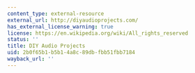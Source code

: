 ```yaml
---
content_type: external-resource
external_url: http://diyaudioprojects.com/
has_external_license_warning: true
license: https://en.wikipedia.org/wiki/All_rights_reserved
status: ''
title: DIY Audio Projects
uid: 2b0f65b1-b5b1-4a8c-89db-fbb51fbb7184
wayback_url: ''
---
```

